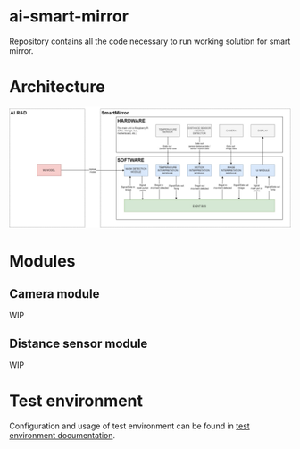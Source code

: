 # ai-smart-mirror
Repository contains all the code necessary to run working solution for smart mirror.

# Architecture
![SmartMirror Architecture](doc/images/smart_mirror_architecture.jpg)

# Modules
## Camera module
WIP
## Distance sensor module
WIP

# Test environment
Configuration and usage of test environment can be found in [test environment documentation](doc/test_environment.md).
